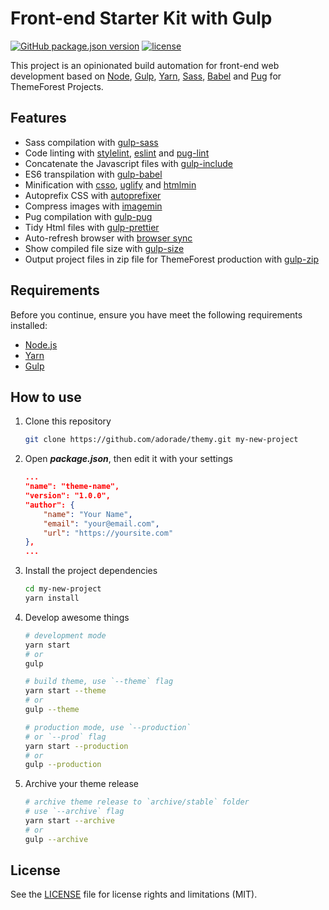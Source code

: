 # Front-end Starter Kit with Gulp

[![GitHub package.json version](https://img.shields.io/github/package-json/v/adorade/themy.svg?label=&color=green&logo=github)](https://github.com/adorade/themy/blob/main/package.json)
[![license](https://img.shields.io/github/license/adorade/themy.svg?label=)](https://mit-license.org)

This project is an opinionated build automation for front-end web development based on [Node](https://nodejs.org/), [Gulp](http://gulpjs.com/), [Yarn](https://yarnpkg.com/), [Sass](http://sass-lang.com/), [Babel](https://babeljs.io/) and [Pug](https://pugjs.org/) for ThemeForest Projects.

## Features

- Sass compilation with [gulp-sass](https://www.npmjs.com/package/gulp-sass)
- Code linting with [stylelint](https://github.com/olegskl/gulp-stylelint), [eslint](https://github.com/adametry/gulp-eslint) and [pug-lint](https://github.com/ilyakam/gulp-pug-linter)
- Concatenate the Javascript files with [gulp-include](https://www.npmjs.com/package/gulp-include)
- ES6 transpilation with [gulp-babel](https://www.npmjs.com/package/gulp-babel)
- Minification with [csso](https://github.com/ben-eb/gulp-csso), [uglify](https://www.npmjs.com/package/gulp-uglify) and [htmlmin](https://github.com/jonschlinkert/gulp-htmlmin)
- Autoprefix CSS with [autoprefixer](https://www.npmjs.com/package/gulp-autoprefixer)
- Compress images with [imagemin](https://www.npmjs.com/package/gulp-imagemin)
- Pug compilation with [gulp-pug](https://www.npmjs.com/package/gulp-pug)
- Tidy Html files with [gulp-prettier](https://www.npmjs.com/package/gulp-prettier)
- Auto-refresh browser with [browser sync](https://www.npmjs.com/package/browser-sync)
- Show compiled file size with [gulp-size](https://www.npmjs.com/package/gulp-size)
- Output project files in zip file for ThemeForest production with [gulp-zip](https://www.npmjs.com/package/gulp-zip)

## Requirements

Before you continue, ensure you have meet the following requirements installed:

- [Node.js](https://nodejs.org/)
- [Yarn](https://yarnpkg.com/en/)
- [Gulp](http://gulpjs.com/)

## How to use

1. Clone this repository

    ```bash
    git clone https://github.com/adorade/themy.git my-new-project
    ```

2. Open **_package.json_**, then edit it with your settings

    ```json
    ...
    "name": "theme-name",
    "version": "1.0.0",
    "author": {
        "name": "Your Name",
        "email": "your@email.com",
        "url": "https://yoursite.com"
    },
    ...
    ```

3. Install the project dependencies

    ```bash
    cd my-new-project
    yarn install
    ```

4. Develop awesome things

    ```bash
    # development mode
    yarn start
    # or
    gulp

    # build theme, use `--theme` flag
    yarn start --theme
    # or
    gulp --theme

    # production mode, use `--production`
    # or `--prod` flag
    yarn start --production
    # or
    gulp --production
    ```

5. Archive your theme release

    ```bash
    # archive theme release to `archive/stable` folder
    # use `--archive` flag
    yarn start --archive
    # or
    gulp --archive
    ```

## License  
  
See the [LICENSE](LICENSE) file for license rights and limitations (MIT).
